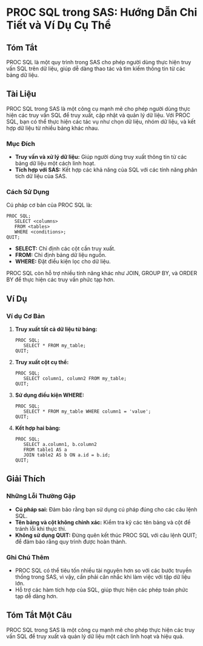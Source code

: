<!--
Meta Description: # PROC SQL trong SAS: Hướng Dẫn Chi Tiết và Ví Dụ Cụ Thể ## Tóm Tắt PROC SQL là một quy trình trong SAS cho phép người dùng thực hiện truy vấn SQL trê...
Meta Keywords: sql, liệu, proc, các, sas
-->

# PROC SQL trong SAS: Hướng Dẫn Chi Tiết và Ví Dụ Cụ Thể

## Tóm Tắt
PROC SQL là một quy trình trong SAS cho phép người dùng thực hiện truy vấn SQL trên dữ liệu, giúp dễ dàng thao tác và tìm kiếm thông tin từ các bảng dữ liệu.

## Tài Liệu
PROC SQL trong SAS là một công cụ mạnh mẽ cho phép người dùng thực hiện các truy vấn SQL để truy xuất, cập nhật và quản lý dữ liệu. Với PROC SQL, bạn có thể thực hiện các tác vụ như chọn dữ liệu, nhóm dữ liệu, và kết hợp dữ liệu từ nhiều bảng khác nhau.

### Mục Đích
- **Truy vấn và xử lý dữ liệu:** Giúp người dùng truy xuất thông tin từ các bảng dữ liệu một cách linh hoạt.
- **Tích hợp với SAS:** Kết hợp các khả năng của SQL với các tính năng phân tích dữ liệu của SAS.

### Cách Sử Dụng
Cú pháp cơ bản của PROC SQL là:

```sas
PROC SQL;
   SELECT <columns>
   FROM <tables>
   WHERE <conditions>;
QUIT;
```

- **SELECT:** Chỉ định các cột cần truy xuất.
- **FROM:** Chỉ định bảng dữ liệu nguồn.
- **WHERE:** Đặt điều kiện lọc cho dữ liệu.

PROC SQL còn hỗ trợ nhiều tính năng khác như JOIN, GROUP BY, và ORDER BY để thực hiện các truy vấn phức tạp hơn.

## Ví Dụ
### Ví dụ Cơ Bản
1. **Truy xuất tất cả dữ liệu từ bảng:**
   ```sas
   PROC SQL;
      SELECT * FROM my_table;
   QUIT;
   ```

2. **Truy xuất cột cụ thể:**
   ```sas
   PROC SQL;
      SELECT column1, column2 FROM my_table;
   QUIT;
   ```

3. **Sử dụng điều kiện WHERE:**
   ```sas
   PROC SQL;
      SELECT * FROM my_table WHERE column1 = 'value';
   QUIT;
   ```

4. **Kết hợp hai bảng:**
   ```sas
   PROC SQL;
      SELECT a.column1, b.column2
      FROM table1 AS a
      JOIN table2 AS b ON a.id = b.id;
   QUIT;
   ```

## Giải Thích
### Những Lỗi Thường Gặp
- **Cú pháp sai:** Đảm bảo rằng bạn sử dụng cú pháp đúng cho các câu lệnh SQL.
- **Tên bảng và cột không chính xác:** Kiểm tra kỹ các tên bảng và cột để tránh lỗi khi thực thi.
- **Không sử dụng QUIT:** Đừng quên kết thúc PROC SQL với câu lệnh QUIT; để đảm bảo rằng quy trình được hoàn thành.

### Ghi Chú Thêm
- PROC SQL có thể tiêu tốn nhiều tài nguyên hơn so với các bước truyền thống trong SAS, vì vậy, cần phải cân nhắc khi làm việc với tập dữ liệu lớn.
- Hỗ trợ các hàm tích hợp của SQL, giúp thực hiện các phép toán phức tạp dễ dàng hơn.

## Tóm Tắt Một Câu
PROC SQL trong SAS là một công cụ mạnh mẽ cho phép thực hiện các truy vấn SQL để truy xuất và quản lý dữ liệu một cách linh hoạt và hiệu quả.